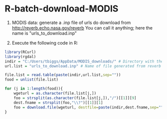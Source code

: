 # R-batch-download-MODIS

1.  MODIS data:  generate a .inp file of urls do download from http://reverb.echo.nasa.gov/reverb
You can call it anything; here the name is "urls_to_download.inp"

2. Execute the following code in R:
```R
library(RCurl)
library(rgdal)
indir = "C:/Users/tbiggs/AppData/MODIS_downloads/" # Directory with the inp file from reverb
url.list = "urls_to_download.inp" # Name of file generated from reverb website

file.list = read.table(paste(indir,url.list,sep=""))
food = unlist(file.list)

for (j in 1:length(food)){
	wgeturl = as.character(file.list[j,])
	foo = strsplit(as.character(file.list[j,]),"/")[[1]][9]
	dest.fname = strsplit(foo,"\\?")[[1]][1]
	foo = download.file(wgeturl, destfile=paste(indir,dest.fname,sep=""), mode="wb", method='internal')
}
```
